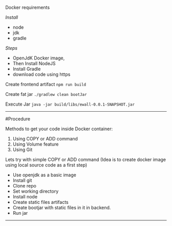 Docker requirements

*Install*

* node
* jdk
* gradle


*Steps*

* OpenJdK Docker image,
* Then Install NodeJS
* Install Gradle
* download code using https

Create frontend artifact
``
npm run build
``

Create fat jar
``
./gradlew clean bootJar
``

Execute Jar
``
java -jar build/libs/ewall-0.0.1-SNAPSHOT.jar
``

*** 

#Procedure

Methods to get your code inside Docker container:
 1. Using COPY or ADD command
 2. Using Volume feature
 3. Using Git

Lets try with simple COPY or ADD command
(Idea is to create docker image using local source code as a first step)

* Use openjdk as a basic image
* Install git
* Clone repo
* Set working directory
* Install node
* Create static files artifacts
* Create bootjar with static files in it in backend.
* Run jar
***
